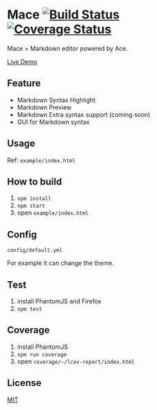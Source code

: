 Mace [![Build Status][travis-img]][travis-url] [![Coverage Status][coveralls-img]][coveralls-url]
====

Mace = Markdown editor powered by Ace.

[Live Demo](http://ww24.info/mace/example/)

Feature
-------
* Markdown Syntax Highlight
* Markdown Preview
* Markdown Extra syntax support (coming soon)
* GUI for Markdown syntax

Usage
-----
Ref: `example/index.html`

How to build
------------
1. `npm install`
1. `npm start`
1. open `example/index.html`

Config
------
`config/default.yml`

For example it can change the theme.

Test
----
1. install PhantomJS and Firefox
1. `npm test`

Coverage
--------
1. install PhantomJS
1. `npm run coverage`
1. open `coverage/~/lcov-report/index.html`

License
-------
[MIT](LICENSE)

[travis-url]: https://travis-ci.org/ww24/mace
[travis-img]: https://img.shields.io/travis/ww24/mace.svg?branch=master&style=flat
[coveralls-url]: https://coveralls.io/r/ww24/mace
[coveralls-img]: https://img.shields.io/coveralls/ww24/mace.svg?style=flat
